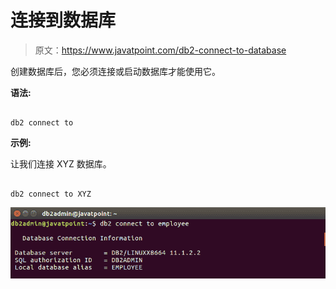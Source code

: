 # 连接到数据库

> 原文：<https://www.javatpoint.com/db2-connect-to-database>

创建数据库后，您必须连接或启动数据库才能使用它。

**语法:**

```

db2 connect to  
```

**示例:**

让我们连接 XYZ 数据库。

```

db2 connect to XYZ

```

![Connnect Database](img/1d72aee057f7cd74ac22247c0818ac7d.png)